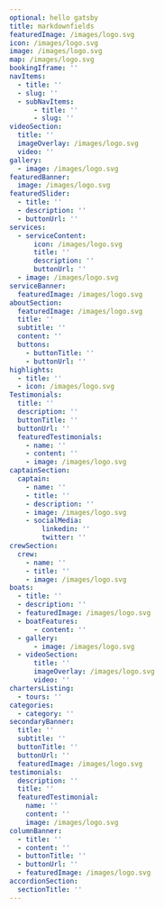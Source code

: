 ```yaml
---
optional: hello gatsby
title: markdownfields
featuredImage: /images/logo.svg
icon: /images/logo.svg
image: /images/logo.svg
map: /images/logo.svg
bookingIframe: ''
navItems:
  - title: ''
  - slug: ''
  - subNavItems:
      - title: ''
      - slug: ''
videoSection:
  title: ''
  imageOverlay: /images/logo.svg
  video: ''
gallery:
  - image: /images/logo.svg
featuredBanner:
  image: /images/logo.svg
featuredSlider:
  - title: ''
  - description: ''
  - buttonUrl: ''
services:
  - serviceContent:
      icon: /images/logo.svg
      title: ''
      description: ''
      buttonUrl: ''
  - image: /images/logo.svg
serviceBanner:
  featuredImage: /images/logo.svg
aboutSection:
  featuredImage: /images/logo.svg
  title: ''
  subtitle: ''
  content: ''
  buttons:
    - buttonTitle: ''
    - buttonUrl: ''
highlights:
  - title: ''
  - icon: /images/logo.svg
Testimonials:
  title: ''
  description: ''
  buttonTitle: ''
  buttonUrl: ''
  featuredTestimonials:
    - name: ''
    - content: ''
    - image: /images/logo.svg
captainSection:
  captain:
    - name: ''
    - title: ''
    - description: ''
    - image: /images/logo.svg
    - socialMedia:
        linkedin: ''
        twitter: ''
crewSection:
  crew:
    - name: ''
    - title: ''
    - image: /images/logo.svg
boats:
  - title: ''
  - description: ''
  - featuredImage: /images/logo.svg
  - boatFeatures:
      - content: ''
  - gallery:
      - image: /images/logo.svg
  - videoSection:
      title: ''
      imageOverlay: /images/logo.svg
      video: ''
chartersListing:
  - tours: ''
categories:
  - category: ''
secondaryBanner:
  title: ''
  subtitle: ''
  buttonTitle: ''
  buttonUrl: ''
  featuredImage: /images/logo.svg
testimonials:
  description: ''
  title: ''
  featuredTestimonial:
    name: ''
    content: ''
    image: /images/logo.svg
columnBanner:
  - title: ''
  - content: ''
  - buttonTitle: ''
  - buttonUrl: ''
  - featuredImage: /images/logo.svg
accordionSection:
  sectionTitle: ''
---
```


<!--Use this to force Gatsby to deal with optional images-->
